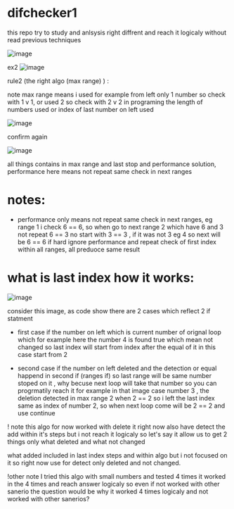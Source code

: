 # difchecker1

this repo try to study and anlsysis right diffrent and reach it logicaly without read previous techniques

![image](https://github.com/MahmoudHegazi/difchecker1/assets/55125302/6fd6c79b-66dd-4b09-8908-aa7f121437f3)


ex2
![image](https://github.com/MahmoudHegazi/difchecker1/assets/55125302/9dc4362b-5cc3-4815-b304-b7afdf472ab8)


rule2 (the right algo (max range) ) :

note max range means i used for example from left only 1 number so check with 1 v 1, or used 2 so check with 2 v 2 in programing the length of numbers used or index of last number on left used

![image](https://github.com/MahmoudHegazi/difchecker1/assets/55125302/e451d742-eb6d-4255-b713-810ba2b7a5fa)


confirm again

![image](https://github.com/MahmoudHegazi/difchecker1/assets/55125302/db5c2f27-67ef-4cdc-a7f4-4a46aaebe0a0)


all things contains in max range and last stop and performance solution, performance here means not repeat same check in next ranges

# notes:

* performance only means not repeat same check in next ranges, eg range 1 i check 6 == 6, so when go to next range 2 which have 6 and 3 not repeat 6 == 3 no start with 3 == 3 , if it was not 3 eg 4 so next will be 6 == 6
if hard ignore performance and repeat check of first index within all ranges, all preduoce same result

# what is last index how it works:

![image](https://github.com/MahmoudHegazi/difchecker1/assets/55125302/0752fed5-3f9b-46fd-a17e-0b20685fe9d3)

consider this image, as code show there are 2 cases which reflect 2 if statment

* first case if the number on left which is current number of orignal loop which for example here the number 4 is found true which mean not changed so last index will start from index after the equal of it in this case start from 2

* second case if the number on left deleted and the detection or equal happend in second if (ranges if)
so last range will be same number stoped on it , why becuse next loop will take that number so you can progrmatily reach it
for example in that image case  number 3 , the deletion detected in max range 2 when 2 == 2 so i left the last index same as index of number 2, so when next loop come will be 2 == 2 and use continue



! note this algo for now worked with delete  it right now also have detect the add within it's steps but i not reach it logicaly so let's say it allow us to get 2 things only what deleted and what not changed

what added included in last index steps and within algo but i not focused on it so right now use for detect only deleted and not changed.


!other note I tried this algo with small numbers and tested 4 times it worked in the 4 times and reach answer logicaly so even if not worked with other sanerio the question would be why it worked 4 times logicaly and not worked with other sanerios?


